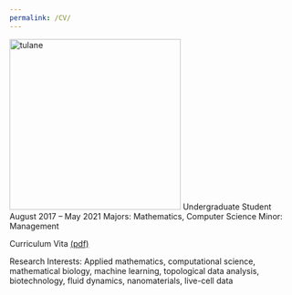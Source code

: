 ```yaml
---
permalink: /CV/
---
```

<img src="https://github.com/rjuenemann/rjuenemann.github.io/blob/master/assets/images/%C6%92%C6%92TUshield-word_2c%20(1).png?raw=true" alt="tulane" style="width:300px;"/>     
Undergraduate Student  
August 2017 – May 2021    
Majors: Mathematics, Computer Science   
Minor: Management   

Curriculum Vita [(pdf)](https://drive.google.com/file/d/1FwReam96jpE1aVDW7KLCyrLtW-wLW1fP/view?usp=sharing)

Research Interests:
Applied mathematics, computational science, mathematical biology, machine learning, topological
data analysis, biotechnology, fluid dynamics, nanomaterials, live-cell data
